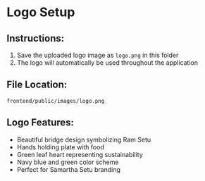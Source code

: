 # Logo Setup

## Instructions:

1. Save the uploaded logo image as `logo.png` in this folder
2. The logo will automatically be used throughout the application

## File Location:
`frontend/public/images/logo.png`

## Logo Features:
- Beautiful bridge design symbolizing Ram Setu
- Hands holding plate with food
- Green leaf heart representing sustainability
- Navy blue and green color scheme
- Perfect for Samartha Setu branding
